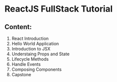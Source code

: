 ReactJS FullStack Tutorial
=================

## Content:

1. React Introduction
2. Hello World Application
3. Introduction to JSX
4. Understaing Props and State
5. Lifecycle Methods
6. Handle Events
7. Composing Components
8. Capstone

